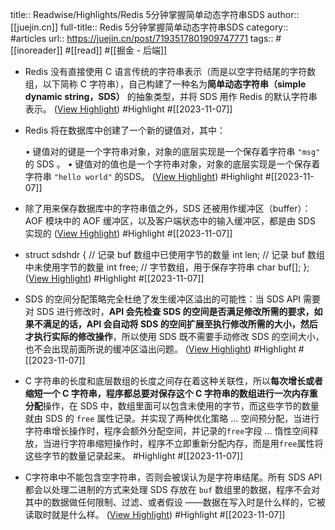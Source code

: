 title:: Readwise/Highlights/Redis 5分钟掌握简单动态字符串SDS
author:: [[juejin.cn]]
full-title:: Redis 5分钟掌握简单动态字符串SDS
category:: #articles
url:: https://juejin.cn/post/7193517801909747771
tags:: #[[inoreader]] #[[read]] #[[掘金 - 后端]]
- Redis 没有直接使用 C 语言传统的字符串表示（而是以空字符结尾的字符数组，以下简称 C 字符串），自己构建了一种名为**简单动态字符串（simple dynamic string，SDS）** 的抽象类型，并将 SDS 用作 Redis 的默认字符串表示。 ([View Highlight](https://read.readwise.io/read/01heksh26a6rjaapaydgg04pab)) #Highlight #[[2023-11-07]]
- Redis 将在数据库中创建了一个新的键值对，其中：
  
  •   键值对的键是一个字符串对象，对象的底层实现是一个保存着字符串 `"msg"` 的 SDS 。
  •   键值对的值也是一个字符串对象，对象的底层实现是一个保存着字符串 `"hello world"` 的SDS。 ([View Highlight](https://read.readwise.io/read/01heksj7vy8tvg8xvdngmcrgde)) #Highlight #[[2023-11-07]]
- 除了用来保存数据库中的字符串值之外，SDS 还被用作缓冲区（buffer）：AOF 模块中的 AOF 缓冲区，以及客户端状态中的输入缓冲区，都是由 SDS 实现的 ([View Highlight](https://read.readwise.io/read/01heksjqxr2gyks1gdy31kg8fq)) #Highlight #[[2023-11-07]]
- struct sdshdr { // 记录 buf 数组中已使用字节的数量 int len; // 记录 buf 数组中未使用字节的数量 int free; // 字节数组，用于保存字符串 char buf[]; }; ([View Highlight](https://read.readwise.io/read/01heksjz6kyvvsy97jvry1f75y)) #Highlight #[[2023-11-07]]
- SDS 的空间分配策略完全杜绝了发生缓冲区溢出的可能性：当 SDS API 需要对 SDS 进行修改时，**API 会先检查 SDS 的空间是否满足修改所需的要求，如果不满足的话，API 会自动将 SDS 的空间扩展至执行修改所需的大小，然后才执行实际的修改操作**，所以使用 SDS 既不需要手动修改 SDS 的空间大小，也不会出现前面所说的缓冲区溢出问题。 ([View Highlight](https://read.readwise.io/read/01hekskzrq99e781hewkr91x2w)) #Highlight #[[2023-11-07]]
- C 字符串的长度和底层数组的长度之间存在着这种关联性，所以**每次增长或者缩短一个 C 字符串，程序都总要对保存这个 C 字符串的数组进行一次内存重分配**操作，在 SDS 中，数组里面可以包含未使用的字节，而这些字节的数量就由 SDS 的 `free` 属性记录。并实现了两种优化策略 ... 空间预分配，当进行字符串增长操作时，程序会额外分配空间，并记录的`free`字段 ... 惰性空间释放，当进行字符串缩短操作时，程序不立即重新分配内存，而是用`free`属性将这些字节的数量记录起来。 #Highlight #[[2023-11-07]]
- C字符串中不能包含空字符串，否则会被误认为是字符串结尾。所有 SDS API 都会以处理二进制的方式来处理 SDS 存放在 `buf` 数组里的数据，程序不会对其中的数据做任何限制、过滤、或者假设 ——数据在写入时是什么样的，它被读取时就是什么样。 ([View Highlight](https://read.readwise.io/read/01heksn5kh2qr25a4c1zmh8k5g)) #Highlight #[[2023-11-07]]